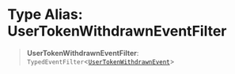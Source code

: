 # Type Alias: UserTokenWithdrawnEventFilter

> **UserTokenWithdrawnEventFilter**: `TypedEventFilter`\<[`UserTokenWithdrawnEvent`](UserTokenWithdrawnEvent.md)\>
